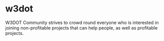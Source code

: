 # w3dot
W3DOT Community strives to crowd round everyone who is interested in joining non-profitable projects that can help people, as well as profitable projects. 
